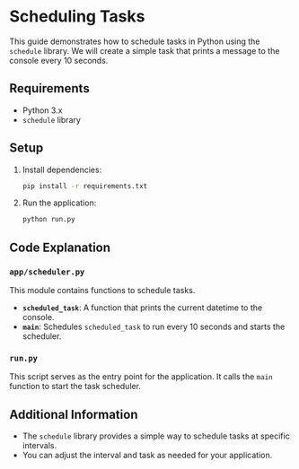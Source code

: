 # Scheduling Tasks

This guide demonstrates how to schedule tasks in Python using the `schedule` library. We will create a simple task that prints a message to the console every 10 seconds.

## Requirements

- Python 3.x
- `schedule` library

## Setup

1. Install dependencies:
    ```sh
    pip install -r requirements.txt
    ```

2. Run the application:
    ```sh
    python run.py
    ```

## Code Explanation

### `app/scheduler.py`

This module contains functions to schedule tasks.

- **`scheduled_task`**: A function that prints the current datetime to the console.
- **`main`**: Schedules `scheduled_task` to run every 10 seconds and starts the scheduler.

### `run.py`

This script serves as the entry point for the application. It calls the `main` function to start the task scheduler.

## Additional Information

- The `schedule` library provides a simple way to schedule tasks at specific intervals.
- You can adjust the interval and task as needed for your application.
